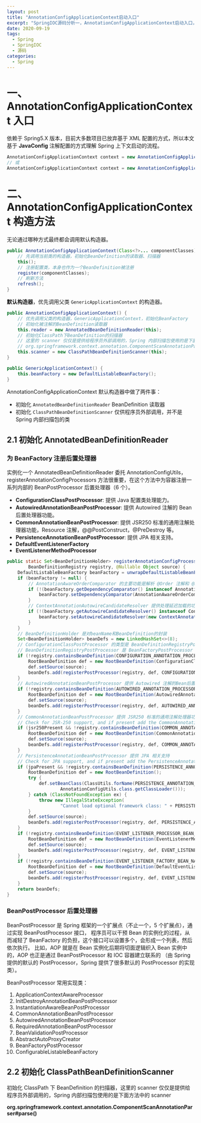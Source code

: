 ```yaml
---
layout: post
title: "AnnotationConfigApplicationContext启动入口"
excerpt: "SpringIOC源码分析一，AnnotationConfigApplicationContext启动入口，BeanFactory"
date: 2020-09-19
tags:
  - Spring
  - SpringIOC
  - 源码
categories:
  - Spring
---
```


# 一、AnnotationConfigApplicationContext 入口

依赖于 Spring5.X 版本，目前大多数项目已放弃基于 XML 配置的方式，所以本文基于 **JavaConfig** 注解配置的方式理解 Spring 上下文启动的流程。

```java
AnnotationConfigApplicationContext context = new AnnotationConfigApplicationContext(Config.class);
// 或
AnnotationConfigApplicationContext context = new AnnotationConfigApplicationContext();
```

# 二、AnnotationConfigApplicationContext 构造方法

无论通过哪种方式最终都会调用默认构造器。

```java
public AnnotationConfigApplicationContext(Class<?>... componentClasses) {
	// 先调用当前类的构造器，初始化BeanDefinition的读取器、扫描器
	this();
	// 注册配置类，本身也作为一个BeanDefinition被注册
	register(componentClasses);
	// 刷新方法
	refresh();
}
```

**默认构造器**，优先调用父类 `GenericApplicationContext` 的构造器。

```java
public AnnotationConfigApplicationContext() {
	// 优先调用父类的构造器，GenericApplicationContext，初始化BeanFactory
	// 初始化被注解的BeanDefinition读取器
	this.reader = new AnnotatedBeanDefinitionReader(this);
	// 初始化ClassPath下BeanDefinition的扫描器
	// 这里的 scanner 仅仅是提供给程序员外部调用的，Spring 内部扫描包使用的是下面方法中的 scanner
	// org.springframework.context.annotation.ComponentScanAnnotationParser#parse
	this.scanner = new ClassPathBeanDefinitionScanner(this);
}
```

```java
public GenericApplicationContext() {
	this.beanFactory = new DefaultListableBeanFactory();
}
```

AnnotationConfigApplicationContext 默认构造器中做了两件事：

- 初始化 `AnnotatedBeanDefinitionReader` BeanDefinition 读取器
- 初始化 `ClassPathBeanDefinitionScanner` 仅供程序员外部调用，并不是 Spring 内部扫描包的类

## 2.1 初始化 AnnotatedBeanDefinitionReader

### 为 BeanFactory 注册后置处理器

实例化一个 AnnotatedBeanDefinitionReader 委托 AnnotationConfigUtils，
registerAnnotationConfigProcessors 方法很重要，在这个方法中为容器注册一系列内部的 BeanPostProcessor 后置处理器（6 个）。

- **ConfigurationClassPostProcessor**: 提供 Java 配置类处理能力。
- **AutowiredAnnotationBeanPostProcessor**: 提供 Autowired 注解的 Bean 后置处理器功能。
- **CommonAnnotationBeanPostProcessor**: 提供 JSR250 标准的通用注解处理器功能，Resource 注解，@@PostConstruct，@PreDestroy 等。
- **PersistenceAnnotationBeanPostProcessor**: 提供 JPA 相关支持。
- **DefaultEventListenerFactory**
- **EventListenerMethodProcessor**

```java
public static Set<BeanDefinitionHolder> registerAnnotationConfigProcessors(
		BeanDefinitionRegistry registry, @Nullable Object source) {
	DefaultListableBeanFactory beanFactory = unwrapDefaultListableBeanFactory(registry);
	if (beanFactory != null) {
		// AnnotationAwareOrderComparator 的主要功能是解析 @Order 注解和 @Priority
		if (!(beanFactory.getDependencyComparator() instanceof AnnotationAwareOrderComparator)) {
			beanFactory.setDependencyComparator(AnnotationAwareOrderComparator.INSTANCE);
		}
		// ContextAnnotationAutowireCandidateResolver 提供处理延迟加载的功能
		if (!(beanFactory.getAutowireCandidateResolver() instanceof ContextAnnotationAutowireCandidateResolver)) {
			beanFactory.setAutowireCandidateResolver(new ContextAnnotationAutowireCandidateResolver());
		}
	}
	// BeanDefinitionHolder 是对beanName和BeanDefinition的封装
	Set<BeanDefinitionHolder> beanDefs = new LinkedHashSet<>(8);
	// ConfigurationClassPostProcessor 的类型是 BeanDefinitionRegistryPostProcessor
	// BeanDefinitionRegistryPostProcessor 是 BeanFactoryPostProcessor 的子接口
	if (!registry.containsBeanDefinition(CONFIGURATION_ANNOTATION_PROCESSOR_BEAN_NAME)) {
		RootBeanDefinition def = new RootBeanDefinition(ConfigurationClassPostProcessor.class);
		def.setSource(source);
		beanDefs.add(registerPostProcessor(registry, def, CONFIGURATION_ANNOTATION_PROCESSOR_BEAN_NAME));
	}
	// AutowiredAnnotationBeanPostProcessor 提供 Autowired 注解的Bean后置处理器功能
	if (!registry.containsBeanDefinition(AUTOWIRED_ANNOTATION_PROCESSOR_BEAN_NAME)) {
		RootBeanDefinition def = new RootBeanDefinition(AutowiredAnnotationBeanPostProcessor.class);
		def.setSource(source);
		beanDefs.add(registerPostProcessor(registry, def, AUTOWIRED_ANNOTATION_PROCESSOR_BEAN_NAME));
	}
	// CommonAnnotationBeanPostProcessor 提供 JSR250 标准的通用注解处理器功能，Resource 注解
	// Check for JSR-250 support, and if present add the CommonAnnotationBeanPostProcessor.
	if (jsr250Present && !registry.containsBeanDefinition(COMMON_ANNOTATION_PROCESSOR_BEAN_NAME)) {
		RootBeanDefinition def = new RootBeanDefinition(CommonAnnotationBeanPostProcessor.class);
		def.setSource(source);
		beanDefs.add(registerPostProcessor(registry, def, COMMON_ANNOTATION_PROCESSOR_BEAN_NAME));
	}
	// PersistenceAnnotationBeanPostProcessor 提供 JPA 相关支持
	// Check for JPA support, and if present add the PersistenceAnnotationBeanPostProcessor.
	if (jpaPresent && !registry.containsBeanDefinition(PERSISTENCE_ANNOTATION_PROCESSOR_BEAN_NAME)) {
		RootBeanDefinition def = new RootBeanDefinition();
		try {
			def.setBeanClass(ClassUtils.forName(PERSISTENCE_ANNOTATION_PROCESSOR_CLASS_NAME,
					AnnotationConfigUtils.class.getClassLoader()));
		} catch (ClassNotFoundException ex) {
			throw new IllegalStateException(
					"Cannot load optional framework class: " + PERSISTENCE_ANNOTATION_PROCESSOR_CLASS_NAME, ex);
		}
		def.setSource(source);
		beanDefs.add(registerPostProcessor(registry, def, PERSISTENCE_ANNOTATION_PROCESSOR_BEAN_NAME));
	}
	if (!registry.containsBeanDefinition(EVENT_LISTENER_PROCESSOR_BEAN_NAME)) {
		RootBeanDefinition def = new RootBeanDefinition(EventListenerMethodProcessor.class);
		def.setSource(source);
		beanDefs.add(registerPostProcessor(registry, def, EVENT_LISTENER_PROCESSOR_BEAN_NAME));
	}
	if (!registry.containsBeanDefinition(EVENT_LISTENER_FACTORY_BEAN_NAME)) {
		RootBeanDefinition def = new RootBeanDefinition(DefaultEventListenerFactory.class);
		def.setSource(source);
		beanDefs.add(registerPostProcessor(registry, def, EVENT_LISTENER_FACTORY_BEAN_NAME));
	}
	return beanDefs;
}
```

### BeanPostProcessor 后置处理器

BeanPostProcessor 是 Spring 框架的一个扩展点（不止一个，5 个扩展点），通过实现 BeanPostProcessor 接口，
程序员可以干预 Bean 的实例化的过程，从而减轻了 BeanFactory 的负担，这个接口可以设置多个，会形成一个列表，然后依次执行。
比如，AOP 就是在 Bean 实例化后期将切面逻辑织入 Bean 实例中的，AOP 也正是通过 BeanPostProcessor 和 IOC 容器建立联系的
（由 Spring 提供的默认的 PostProcessor，Spring 提供了很多默认的 PostProcessor 的实现类）。

BeanPostProcessor 常用实现类：

1. ApplicationContextAwareProcessor
2. InitDestroyAnnotationBeanPostProcessor
3. InstantiationAwareBeanPostProcessor
4. CommonAnnotationBeanPostProcessor
5. AutowiredAnnotationBeanPostProcessor
6. RequiredAnnotationBeanPostProcessor
7. BeanValidationPostProcessor
8. AbstractAutoProxyCreator
9. BeanFactoryPostProcessor
10. ConfigurableListableBeanFactory

## 2.2 初始化 ClassPathBeanDefinitionScanner

初始化 ClassPath 下 BeanDefinition 的扫描器，这里的 scanner 仅仅是提供给程序员外部调用的，Spring 内部扫描包使用的是下面方法中的 scanner

**org.springframework.context.annotation.ComponentScanAnnotationParser#parse()**
